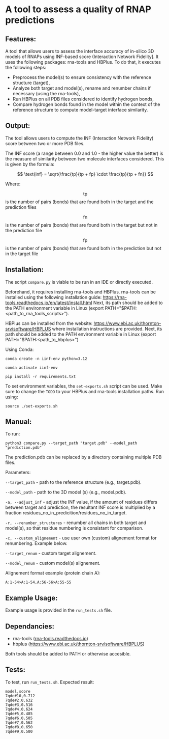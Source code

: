# A tool to assess a quality of RNAP predictions

## Features:

A tool that allows users to assess the interface accuracy of in-silico 3D models of RNAPs using INF-based score (Interaction Network Fidelity]. It uses the following packages: rna-tools and HBPlus.
To do that, it executes the following steps:
 * Preprocess the model(s) to ensure consistency with the reference structure (target),
 * Analyze both target and model(s), rename and renumber chains if necessary (using the rna-tools),
 * Run HBPlus on all PDB files considered to identify hydrogen bonds,
 * Compare hydrogen bonds found in the model within the context of the reference structure to compute model-target interface similarity.

## Output:

The tool allows users to compute the INF (Interaction Network Fidelity) score between two or more PDB files.

The INF score (a range between 0.0 and 1.0 - the higher value the better) is the measure of similarity between two molecule interfaces considered.
This is given by the formula:

$$
\text{inf} = \sqrt{\frac{tp}{tp + fp} \cdot \frac{tp}{tp + fn}}
$$

Where:

$$\text{tp}$$
is the number of pairs (bonds) that are found both in the target and the prediction files

$$\text{fn}$$
is the number of pairs (bonds) that are found both in the target but not in the prediction file

$$\text{fp}$$
is the number of pairs (bonds) that are found both in the prediction but not in the target file

## Installation:
The script ```compare.py``` is viable to be run in an IDE or directly executed.

Beforehand, it requires installing rna-tools and HBPlus.
 rna-tools can be installed using the following installation guide:
 https://rna-tools.readthedocs.io/en/latest/install.html
 Next, its path should be added to the PATH environment variable in Linux (export PATH="$PATH:<path_to_rna_tools_scripts>").

 HBPlus can be installed from the website:
 https://www.ebi.ac.uk/thornton-srv/software/HBPLUS
 where installation instructions are provided. 
 Next, its path should be added to the PATH environment variable in Linux (export PATH="$PATH:<path_to_hbplus>")

Using Conda:

```conda create -n iinf-env python=3.12```

```conda activate iinf-env```

```pip install -r requirements.txt```

To set environment variables, the ```set-exports.sh``` script can be used. Make sure to change the ```TODO``` to your HBPlus and rna-tools installation paths. Run using:

```source ./set-exports.sh```

## Manual:

To run:

```python3 compare.py --target_path "target.pdb" --model_path "prediction.pdb"```

The prediction.pdb can be replaced by a directory containing multiple PDB files.

Parameters:

```--target_path``` - path to the reference structure (e.g., target.pdb).

```--model_path``` - path to the 3D model (s) (e.g., model.pdb).

```-a, --adjust_inf``` - adjust the INF value, if the amount of residues differs between target and prediction, the resultant INF score is multiplied by a fraction residues_no_in_predicition/residues_no_in_target.

```-r, --renumber_structures``` - renumber all chains in both target and model(s), so that residue numbering is consistant for comparison.

```-c, --custom_alignement``` - use user own (custom) alignement format for renumbering. Example below.

```--target_renum``` - custom target alignement.

```--model_renum``` - custom model(s) alignement.

Alignement format example (protein chain A):

```
A:1-54>A:1-54,A:56-56>A:55-55
```
## Example Usage:
Example usage is provided in the ```run_tests.sh``` file.

## Dependancies:
 * rna-tools ([rna-tools.readthedocs.io](https://rna-tools.readthedocs.io/en/latest/))
 * hbplus (https://www.ebi.ac.uk/thornton-srv/software/HBPLUS)

Both tools should be added to PATH or otherwise accesible.

## Tests:
To test, run ```run_tests.sh```. Expected result:
```
model,score
7qde#10,0.712
7qde#2,0.632
7qde#3,0.516
7qde#4,0.624
7qde#5,0.485
7qde#6,0.505
7qde#7,0.562
7qde#8,0.650
7qde#9,0.500

```
